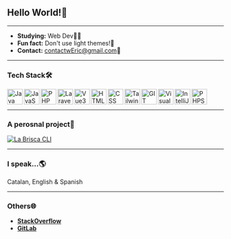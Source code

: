 ## Hello World!👋

---

-  **Studying:** Web Dev👨‍💻
-  **Fun fact:** Don't use light themes!🤢
-  **Contact:** contactwEric@gmail.com📮

---

### Tech Stack🛠

<a href="#">
  <img
    align="left"
    alt="Java"
    title="Java"
    width="36px"
    src="https://cdn-icons-png.flaticon.com/512/226/226777.png"
  />
</a>

<a href="#">
  <img
    align="left"
    alt="JavaScript"
    title="JavaScript"
    width="36px"
    src="https://cdn.jsdelivr.net/gh/devicons/devicon/icons/javascript/javascript-original.svg"
  />
</a>

<a href="#">
  <img
    align="left"
    alt="PHP"
    title="PHP"
    width="36px"
    src="https://cdn.jsdelivr.net/gh/devicons/devicon/icons/php/php-plain.svg"
  />
</a>

<a href="#">
  <img
    align="left"
    alt="Laravel"
    title="Laravel"
    width="36px"
    src="https://upload.vectorlogo.zone/logos/laravel/images/fd9bffa7-873e-4946-92bc-815ed69faeec.svg"
  />
</a>

<a href="#">
  <img
    align="left"
    alt="Vue3"
    title="Vue3"
    width="36px"
    src="https://cdn.jsdelivr.net/gh/devicons/devicon/icons/vuejs/vuejs-original.svg"
  />
</a>

<a href="#">
  <img
    align="left"
    alt="HTML"
    title="HTML"
    width="36px"
    src="https://cdn.jsdelivr.net/gh/devicons/devicon/icons/html5/html5-original.svg"
  />
</a>

<a href="#">
  <img
    align="left"
    alt="CSS"
    title="CSS"
    width="36px"
    src="https://cdn.jsdelivr.net/gh/devicons/devicon/icons/css3/css3-original.svg"
  />
</a>

<a href="#">
  <img
    align="left"
    alt="TailwindCSS"
    title="TailwindCSS"
    width="36px"
    src="https://cdn.jsdelivr.net/gh/devicons/devicon/icons/tailwindcss/tailwindcss-plain.svg"
  />
</a>

<a href="#">
  <img
    align="left"
    alt="GIT"
    title="GIT"
    width="36px"
    src="https://cdn.jsdelivr.net/gh/devicons/devicon/icons/git/git-original.svg"
  />
</a>

<a href="#">
  <img
    align="left"
    alt="Visual Studio Code"
    title="Visual Studio Code"
    width="36px"
    src="https://cdn.jsdelivr.net/gh/devicons/devicon/icons/vscode/vscode-original.svg"
  />
</a>

<a href="#">
  <img
    align="left"
    alt="IntelliJ IDEA"
    title="IntelliJ IDEA"
    width="36px"
    src="https://upload.wikimedia.org/wikipedia/commons/thumb/9/9c/IntelliJ_IDEA_Icon.svg/768px-IntelliJ_IDEA_Icon.svg.png?20200803071016"
  />
</a>

<a href="#">
  <img
    align="left"
    alt="PHPStorm"
    title="PHPStorm"
    width="36px"
    src="https://upload.wikimedia.org/wikipedia/commons/c/c9/PhpStorm_Icon.svg"
  />
</a>

<br><br>

---

### A perosnal project🚀

[![La Brisca CLI](https://github-readme-stats.vercel.app/api/pin/?username=ericmp33&repo=la-brisca-cli&theme=nord)](https://github.com/ericmp33/la-brisca-cli)

---

### I speak...🌎

Catalan, English & Spanish

---

### Others🌐

- <a href="https://stackoverflow.com/users/14569750/ericmp">**StackOverflow**</a>
- <a href="https://gitlab.com/ericmp33">**GitLab**</a>
